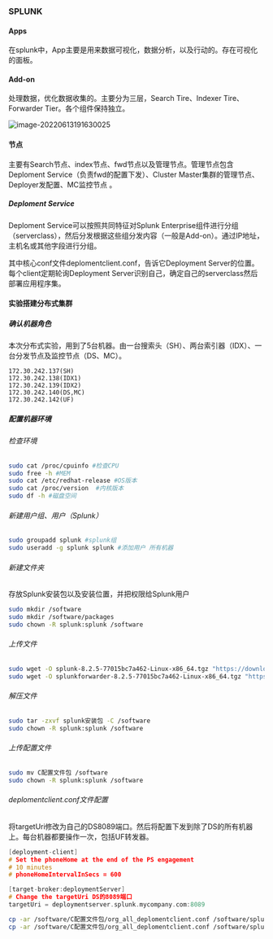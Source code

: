 ### SPLUNK 

#### Apps

在splunk中，App主要是用来数据可视化，数据分析，以及行动的。存在可视化的面板。

#### Add-on

处理数据，优化数据收集的。主要分为三层，Search Tire、Indexer Tire、Forwarder Tier。各个组件保持独立。

![image-20220613191630025](C:\Users\Rune\AppData\Roaming\Typora\typora-user-images\image-20220613191630025.png)

#### 节点

主要有Search节点、index节点、fwd节点以及管理节点。管理节点包含Deploment Service（负责fwd的配置下发）、Cluster Master集群的管理节点、Deployer发配置、MC监控节点 。

##### Deploment Service

Deploment Service可以按照共同特征对Splunk Enterprise组件进行分组（serverclass），然后分发根据这些组分发内容（一般是Add-on）。通过IP地址，主机名或其他字段进行分组。

其中核心conf文件deplomentclient.conf，告诉它Deployment Server的位置。每个client定期轮询Deployment Server识别自己，确定自己的serverclass然后部署应用程序集。

#### 实验搭建分布式集群

##### 确认机器角色

本次分布式实验，用到了5台机器。由一台搜索头（SH）、两台索引器（IDX）、一台分发节点及监控节点（DS、MC）。

```
172.30.242.137(SH)
172.30.242.138(IDX1)
172.30.242.139(IDX2)
172.30.242.140(DS,MC)
172.30.242.142(UF)
```

##### 配置机器环境

###### 检查环境

```sh
sudo cat /proc/cpuinfo #检查CPU
sudo free -h #MEM
sudo cat /etc/redhat-release #OS版本
sudo cat /proc/version  #内核版本
sudo df -h #磁盘空间
```

###### 新建用户组、用户（Splunk）

```sh
sudo groupadd splunk #splunk组
sudo useradd -g splunk splunk #添加用户 所有机器
```

###### 新建文件夹

存放Splunk安装包以及安装位置，并把权限给Splunk用户

```sh
sudo mkdir /software
sudo mkdir /software/packages
sudo chown -R splunk:splunk /software
```

###### 上传文件

```sh
sudo wget -O splunk-8.2.5-77015bc7a462-Linux-x86_64.tgz "https://download.splunk.com/products/splunk/releases/8.2.5/linux/splunk-8.2.5-77015bc7a462-Linux-x86_64.tgz" #除去UF都需要SPlunkCore安装包
sudo wget -O splunkforwarder-8.2.5-77015bc7a462-Linux-x86_64.tgz "https://download.splunk.com/products/universalforwarder/releases/8.2.5/linux/splunkforwarder-8.2.5-77015bc7a462-Linux-x86_64.tgz" #UF安装包
```

###### 解压文件

```sh
sudo tar -zxvf splunk安装包 -C /software
sudo chown -R splunk:splunk /software
```

###### 上传配置文件

```sh
sudo mv C配置文件包 /software
sudo chown -R splunk:splunk /software
```

###### deplomentclient.conf文件配置

将targetUri修改为自己的DS8089端口。然后将配置下发到除了DS的所有机器上。每台机器都要操作一次，包括UF转发器。

```c
[deployment-client]
# Set the phoneHome at the end of the PS engagement
# 10 minutes
# phoneHomeIntervalInSecs = 600

[target-broker:deploymentServer]
# Change the targetUri DS的8089端口
targetUri = deploymentserver.splunk.mycompany.com:8089
```

```sh
cp -ar /software/C配置文件包/org_all_deplomentclient.conf /software/splunk/ect/apps #将配置文件修改后下发
cp -ar /software/C配置文件包/org_all_deplomentclient.conf /software/splunk/ect/de-apps#DS上配置
```

